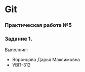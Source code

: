 # Git 
### Практическая работа №5 
### Задание 1. 
Выполнил: 
* Воронцова Дарья Максимовна
* УВП-312
